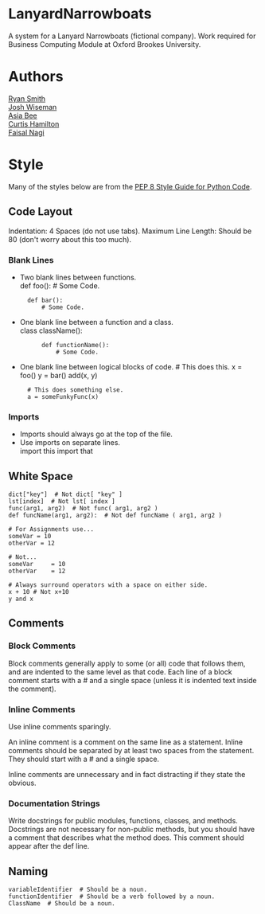 # LanyardNarrowboats
A system for a Lanyard Narrowboats (fictional company). Work required for Business Computing Module at Oxford Brookes University.

# Authors
[Ryan Smith](github.com/ryansmith94)   
[Josh Wiseman]()   
[Asia Bee]()   
[Curtis Hamilton]()   
[Faisal Nagi]()   

# Style
Many of the styles below are from the [PEP 8 Style Guide for Python Code](http://www.python.org/dev/peps/pep-0008/#whitespace-in-expressions-and-statements).

## Code Layout
Indentation: 4 Spaces (do not use tabs).
Maximum Line Length: Should be 80 (don't worry about this too much).

### Blank Lines
* Two blank lines between functions.   
        def foo():
            # Some Code.


        def bar():
            # Some Code.

* One blank line between a function and a class.   
        class className():

            def functionName():
                # Some Code.

* One blank line between logical blocks of code.
        # This does this.
        x = foo()
        y = bar()
        add(x, y)

        # This does something else.
        a = someFunkyFunc(x)

### Imports
* Imports should always go at the top of the file.
* Use imports on separate lines.   
        import this
        import that


## White Space
    dict["key"]  # Not dict[ "key" ]
    lst[index]  # Not lst[ index ]
    func(arg1, arg2)  # Not func( arg1, arg2 )
    def funcName(arg1, arg2):  # Not def funcName ( arg1, arg2 )

    # For Assignments use...
    someVar = 10
    otherVar = 12

    # Not...
    someVar     = 10
    otherVar    = 12

    # Always surround operators with a space on either side.
    x + 10 # Not x+10
    y and x


## Comments
### Block Comments
Block comments generally apply to some (or all) code that follows them, and are indented to the same level as that code. Each line of a block comment starts with a # and a single space (unless it is indented text inside the comment).

### Inline Comments
Use inline comments sparingly.

An inline comment is a comment on the same line as a statement. Inline comments should be separated by at least two spaces from the statement. They should start with a # and a single space.

Inline comments are unnecessary and in fact distracting if they state the obvious.

### Documentation Strings
Write docstrings for public modules, functions, classes, and methods. Docstrings are not necessary for non-public methods, but you should have a comment that describes what the method does. This comment should appear after the def line.


## Naming
    variableIdentifier  # Should be a noun.
    functionIdentifier  # Should be a verb followed by a noun.
    ClassName  # Should be a noun.